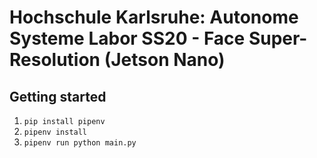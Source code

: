 # Hochschule Karlsruhe: Autonome Systeme Labor SS20 - Face Super-Resolution (Jetson Nano)

## Getting started

1. `pip install pipenv`
2. `pipenv install`
3. `pipenv run python main.py`
